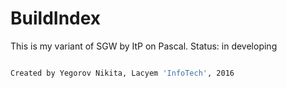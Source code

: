 # BuildIndex

This is my variant of SGW by ItP on Pascal.
Status: in developing

```sh

Created by Yegorov Nikita, Lacyem 'InfoTech', 2016


```
